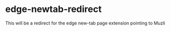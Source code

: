 # edge-newtab-redirect
This will be a redirect for the edge new-tab page extension pointing to Muzli
